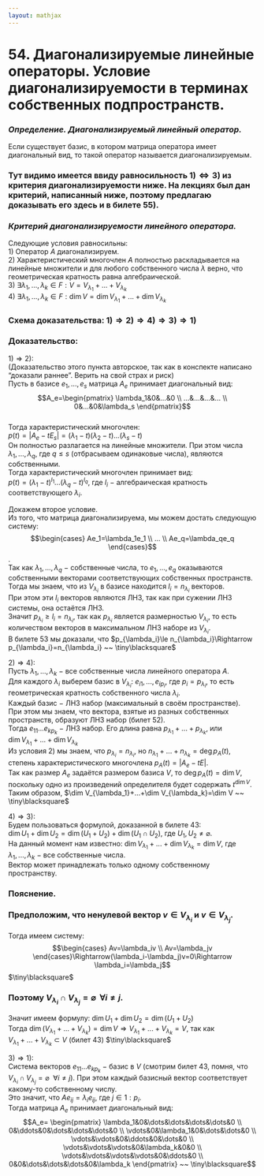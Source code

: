 ```yaml
---  
layout: mathjax  
---  
```

  
# 54. Диагонализируемые линейные операторы. Условие диагонализируемости в терминах собственных подпространств.  
  
### *Определение. Диагонализируемый линейный оператор.*  
Если существует базис, в котором матрица оператора имеет диагональный вид, то такой оператор называется диагонализируемым.  
  
### Тут видимо имеется ввиду равносильность $1)\Leftrightarrow 3)$ из критерия диагонализируемости ниже. На лекциях был дан критерий, написанный ниже, поэтому предлагаю доказывать его здесь и в билете $55)$.  
  
### *Критерий диагонализируемости линейного оператора.*  
Следующие условия равносильны:  
$1)$ Оператор $A$ диагонализируем.  
$2)$ Характеристический многочлен $A$ полностью раскладывается на линейные множители и для любого собственного числа $\lambda$ верно, что геометрическая кратность равна алгебраической.  
$3)$ $\exists\lambda_1,...,\lambda_k\in F:V=V_{\lambda_1}+...+V_{\lambda_k}$  
$4)$ $\exists\lambda_1,...,\lambda_k\in F:\dim V=\dim V_{\lambda_1}+...+\dim V_{\lambda_k}$  
  
### Схема доказательства: $1)\Rightarrow2)\Rightarrow4)\Rightarrow3)\Rightarrow1)$  
  
### Доказательство:  
$1)\Rightarrow2)$:  
(Доказательство этого пункта авторское, так как в конспекте написано “доказали раннее”. Верить на свой страх и риск)  
Пусть в базисе $e_1,...,e_s$ матрица $A_e$ принимает диагональный вид:  
$$A_e=\begin{pmatrix}  
\lambda_1&0&...&0  
\\  
...&...&...&...  
\\  
0&...&0&\lambda_s  
\end{pmatrix}$$  
Тогда характеристический многочлен:  
$p(t)=|A_e-tE_s|=(\lambda_1-t)(\lambda_2-t)...(\lambda_s-t)$  
Он полностью разлагается на линейные множители. При этом числа $\lambda_1,...,\lambda_q$, где $q\le s$ (отбрасываем одинаковые числа), являются собственными.  
Тогда характеристический многочлен принимает вид:  
$p(t)=(\lambda_1-t)^{l_1}...(\lambda_q-t)^{l_q}$, где $l_i~-~$алгебраическая кратность соответствующего $\lambda_i$.  
  
Докажем второе условие.  
Из того, что матрица диагонализируема, мы можем достать следующую систему: $$\begin{cases}  
Ae_1=\lambda_1e_1  
\\  
...  
\\  
Ae_q=\lambda_qe_q  
\end{cases}$$.  
Так как $\lambda_1,...,\lambda_q~-~$собственные числа, то $e_1,...,e_q$ оказываются собственными векторами соответствующих собственных пространств.  
Тогда мы знаем, что из $V_{\lambda_i}$ в базисе находится $l_i=n_{\lambda_i}$ векторов.  
При этом эти $l_i$ векторов являются ЛНЗ, так как при сужении ЛНЗ системы, она остаётся ЛНЗ.  
Значит $p_{\lambda_i}\ge l_i=n_{\lambda_i}$, так как $p_{\lambda_i}$ является размерностью $V_{\lambda_i}$, то есть количеством векторов в максимальном ЛНЗ наборе из $V_{\lambda_i}$.  
В билете $53$ мы доказали, что $p_{\lambda_i}\le n_{\lambda_i}\Rightarrow p_{\lambda_i}=n_{\lambda_i} ~~ \tiny\blacksquare$  
  
$2)\Rightarrow4)$:  
Пусть $\lambda_1,...,\lambda_k~-~$все собственные числа линейного оператора $A$.  
Для каждого $\lambda_i$ выберем базис в $V_{\lambda_i}$: $e_{i1},...,e_{ip_i}$, где ${p_i}=p_{\lambda_i}$, то есть геометрическая кратность собственного числа $\lambda_i$.  
Каждый базис $-$ ЛНЗ набор (максимальный в своём пространстве).  
При этом мы знаем, что вектора, взятые из разных собственных пространств, образуют ЛНЗ набор (билет $52$).  
Тогда $e_{11}...e_{kp_k}~-~$ЛНЗ набор. Его длина равна $p_{\lambda_1}+...+p_{\lambda_k}$, или  
$\dim V_{\lambda_1}+...+\dim V_{\lambda_k}$  
Из условия $2)$ мы знаем, что $p_{\lambda_i}=n_{\lambda_i}$, но $n_{\lambda_1}+...+n_{\lambda_k}=\deg p_A(t)$, степень характеристического многочлена $p_A(t)=|A_e-tE|$.  
Так как размер $A_e$ задаётся размером базиса $V$, то $\deg p_A(t)=\dim V$, поскольку одно из произведений определителя будет содержать $t^{\dim V}$.  
Таким образом, $\dim V_{\lambda_1}+...+\dim V_{\lambda_k}=\dim V ~~ \tiny\blacksquare$  
  
$4)\Rightarrow3)$:  
Будем пользоваться формулой, доказанной в билете $43$:  
$\dim U_1 + \dim U_2= \dim(U_1+U_2)+\dim(U_1\cap U_2)$, где $U_1,U_2\ne\varnothing$.  
На данный момент нам известно: $\dim V_{\lambda_1}+...+\dim V_{\lambda_k}=\dim V$, где  
$\lambda_1,...,\lambda_k~-~$все собственные числа.  
Вектор может принадлежать только одному собственному пространству.  
  
### Пояснение.  
  
### Предположим, что ненулевой вектор $v\in V_{\lambda_i}$ и $v\in V_{\lambda_j}$.  
Тогда имеем систему:  
$$\begin{cases}  
Av=\lambda_iv  
\\  
Av=\lambda_jv  
\end{cases}\Rightarrow(\lambda_i-\lambda_j)v=0\Rightarrow \lambda_i=\lambda_j$$  $\tiny\blacksquare$  
  
### Поэтому $V_{\lambda_i}\cap V_{\lambda_j}=\varnothing ~~ \forall i\ne j$.  
Значит имеем формулу: $\dim U_1 + \dim U_2= \dim(U_1+U_2)$  
Тогда $\dim (V_{\lambda_1}+...+ V_{\lambda_k})=\dim V\Rightarrow V_{\lambda_1}+...+ V_{\lambda_k}=V$, так как  
$V_{\lambda_1}+...+ V_{\lambda_k}\subset V$ (билет $43$)  $\tiny\blacksquare$  
  
$3)\Rightarrow1)$:  
Система векторов $e_{11}...e_{kp_k}~-~$базис в $V$ (смотрим билет $43$, помня, что $V_{\lambda_i} \cap V_{\lambda_j}=\varnothing  ~~  \forall i\ne j$). При этом каждый базисный вектор соответствует какому-то собственному числу.  
Это значит, что $Ae_{ij}=\lambda_ie_{ij}$, где $j\in1:p_i$.  
Тогда матрица $A_e$ принимает диагональный вид:  
$$A_e=  
\begin{pmatrix}  
\lambda_1&0&\dots&\dots&\dots&\dots&0  
\\  
0&\ddots&0&\dots&\dots&\dots&0  
\\  
\vdots&0&\lambda_1&0&\dots&\dots&0  
\\  
\vdots&\vdots&0&\ddots&0&\dots&0  
\\  
\vdots&\vdots&\vdots&0&\lambda_k&0&0  
\\  
\vdots&\vdots&\vdots&\vdots&0&\ddots&0  
\\  
0&0&\dots&\dots&\dots&0&\lambda_k  
\end{pmatrix} ~~ \tiny\blacksquare$$  
